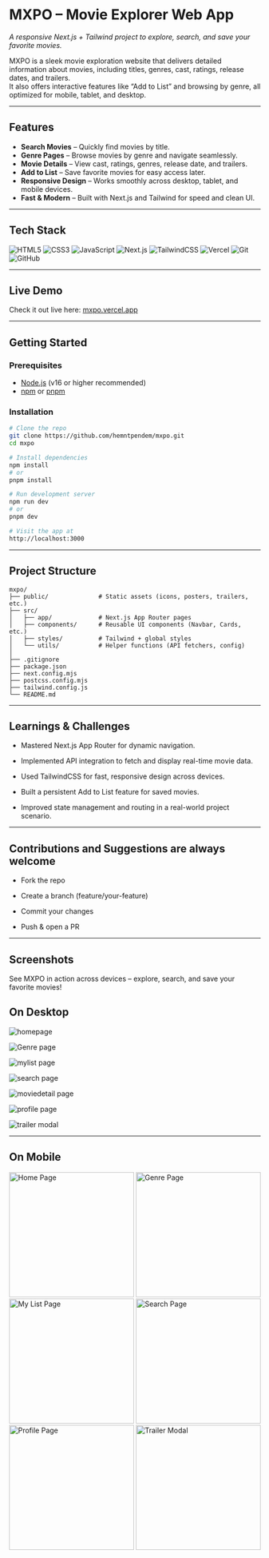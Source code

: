# MXPO – Movie Explorer Web App  
*A responsive Next.js + Tailwind project to explore, search, and save your favorite movies.*

MXPO is a sleek movie exploration website that delivers detailed information about movies, including titles, genres, cast, ratings, release dates, and trailers.  
It also offers interactive features like “Add to List” and browsing by genre, all optimized for mobile, tablet, and desktop.

---

## Features

-  **Search Movies** – Quickly find movies by title.  
-  **Genre Pages** – Browse movies by genre and navigate seamlessly.  
-  **Movie Details** – View cast, ratings, genres, release date, and trailers.  
-  **Add to List** – Save favorite movies for easy access later.  
-  **Responsive Design** – Works smoothly across desktop, tablet, and mobile devices.  
-  **Fast & Modern** – Built with Next.js and Tailwind for speed and clean UI.

---

## Tech Stack

![HTML5](https://img.shields.io/badge/HTML5-E34F26?style=for-the-badge&logo=html5&logoColor=white)
![CSS3](https://img.shields.io/badge/CSS3-1572B6?style=for-the-badge&logo=css3&logoColor=white)
![JavaScript](https://img.shields.io/badge/JavaScript-F7DF1E?style=for-the-badge&logo=javascript&logoColor=black)
![Next.js](https://img.shields.io/badge/Next.js-000000?style=for-the-badge&logo=nextdotjs&logoColor=white)
![TailwindCSS](https://img.shields.io/badge/Tailwind_CSS-06B6D4?style=for-the-badge&logo=tailwindcss&logoColor=white)
![Vercel](https://img.shields.io/badge/Vercel-000000?style=for-the-badge&logo=vercel&logoColor=white)
![Git](https://img.shields.io/badge/Git-F05032?style=for-the-badge&logo=git&logoColor=white)
![GitHub](https://img.shields.io/badge/GitHub-181717?style=for-the-badge&logo=github&logoColor=white)

---

## Live Demo

Check it out live here: [mxpo.vercel.app](https://mxpo.vercel.app)  

---

## Getting Started

### Prerequisites
- [Node.js](https://nodejs.org/) (v16 or higher recommended)  
- [npm](https://www.npmjs.com/) or [pnpm](https://pnpm.io/)

### Installation

```bash
# Clone the repo
git clone https://github.com/hemntpendem/mxpo.git
cd mxpo

# Install dependencies
npm install
# or
pnpm install

# Run development server
npm run dev
# or
pnpm dev

# Visit the app at
http://localhost:3000
```
---

## Project Structure

```
mxpo/
├── public/              # Static assets (icons, posters, trailers, etc.)
├── src/                 
│   ├── app/             # Next.js App Router pages
│   ├── components/      # Reusable UI components (Navbar, Cards, etc.)
│   ├── styles/          # Tailwind + global styles
│   └── utils/           # Helper functions (API fetchers, config)
│
├── .gitignore
├── package.json
├── next.config.mjs
├── postcss.config.mjs
├── tailwind.config.js
└── README.md
```
---

## Learnings & Challenges

- Mastered Next.js App Router for dynamic navigation.

- Implemented API integration to fetch and display real-time movie data.

- Used TailwindCSS for fast, responsive design across devices.

- Built a persistent Add to List feature for saved movies.

- Improved state management and routing in a real-world project scenario.

---

## Contributions and Suggestions are always welcome

- Fork the repo

- Create a branch (feature/your-feature)

- Commit your changes

- Push & open a PR

---

## Screenshots

See MXPO in action across devices – explore, search, and save your favorite movies!

## On Desktop
![homepage](https://github.com/user-attachments/assets/8f980a8e-d2a1-4a2e-be8f-f60e9c8cf550)

![Genre page](https://github.com/user-attachments/assets/fd5336f3-8165-442f-b52a-416a4bc56b4c)

![mylist page](https://github.com/user-attachments/assets/4efba517-0eca-49b3-9cfb-e83066d13507)

![search page](https://github.com/user-attachments/assets/d3980729-cf37-4ed6-a235-85495e6089a2)

![moviedetail page](https://github.com/user-attachments/assets/ccea54d1-ea98-4421-82bb-6d4ca5cb31a4)

![profile page](https://github.com/user-attachments/assets/f308e61e-90a4-48dc-8102-77faa1f79f68)

![trailer modal](https://github.com/user-attachments/assets/ab2831ef-6751-429e-b8e3-db5cda16f754)

---
## On Mobile

<img src="https://github.com/user-attachments/assets/939f626b-1d5d-4168-baf6-46d8ed4a0d44" alt="Home Page" width="250">

<img src="https://github.com/user-attachments/assets/ac5ed966-5b46-49b1-beee-7aeabd5788dc" alt="Genre Page" width="250">

<img src="https://github.com/user-attachments/assets/125f67e2-5929-4a1e-9f6b-da0269310e15" alt="My List Page" width="250">

<img src="https://github.com/user-attachments/assets/139c915e-5687-41aa-82fb-6c597407611b" alt="Search Page" width="250">

<img src="https://github.com/user-attachments/assets/2126f5d9-64f3-4062-bd61-0f337549cb7a" alt="Profile Page" width="250">

<img src="https://github.com/user-attachments/assets/83133143-61f2-4115-9f76-8389e768fae4" alt="Trailer Modal" width="250">


